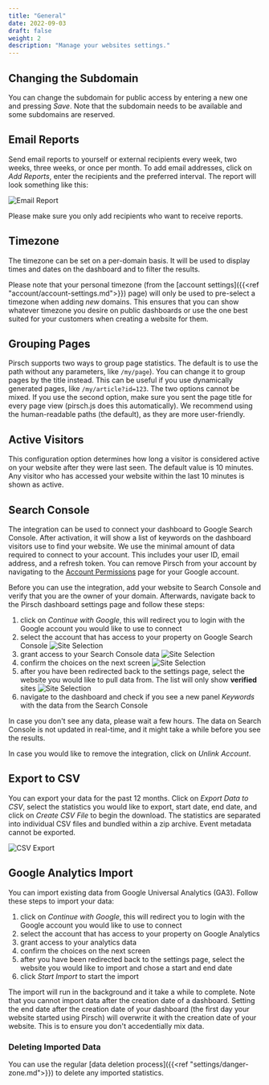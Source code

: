 ```yaml
---
title: "General"
date: 2022-09-03
draft: false
weight: 2
description: "Manage your websites settings."
---
```


## Changing the Subdomain

You can change the subdomain for public access by entering a new one and pressing *Save*. Note that the subdomain needs to be available and some subdomains are reserved.

## Email Reports

Send email reports to yourself or external recipients every week, two weeks, three weeks, or once per month. To add email addresses, click on *Add Reports*, enter the recipients and the preferred interval. The report will look something like this:

![Email Report](/dashboard/email-report.png)

Please make sure you only add recipients who want to receive reports.

## Timezone

The timezone can be set on a per-domain basis. It will be used to display times and dates on the dashboard and to filter the results.

Please note that your personal timezone (from the [account settings]({{<ref "account/account-settings.md">}}) page) will only be used to pre-select a timezone when adding *new* domains. This ensures that you can show whatever timezone you desire on public dashboards or use the one best suited for your customers when creating a website for them.

## Grouping Pages

Pirsch supports two ways to group page statistics. The default is to use the path without any parameters, like `/my/page`). You can change it to group pages by the title instead. This can be useful if you use dynamically generated pages, like `/my/article?id=123`. The two options cannot be mixed. If you use the second option, make sure you sent the page title for every page view (pirsch.js does this automatically). We recommend using the human-readable paths (the default), as they are more user-friendly.

## Active Visitors

This configuration option determines how long a visitor is considered active on your website after they were last seen. The default value is 10 minutes. Any visitor who has accessed your website within the last 10 minutes is shown as active.

## Search Console

The integration can be used to connect your dashboard to Google Search Console. After activation, it will show a list of keywords on the dashboard visitors use to find your website. We use the minimal amount of data required to connect to your account. This includes your user ID, email address, and a refresh token. You can remove Pirsch from your account by navigating to the [Account Permissions](https://myaccount.google.com/permissions) page for your Google account.

Before you can use the integration, add your website to Search Console and verify that you are the owner of your domain. Afterwards, navigate back to the Pirsch dashboard settings page and follow these steps:

1. click on *Continue with Google*, this will redirect you to login with the Google account you would like to use to connect
2. select the account that has access to your property on Google Search Console ![Site Selection](/dashboard/settings-gsc-accounts.png)
3. grant access to your Search Console data ![Site Selection](/dashboard/settings-gsc-permissions.png)
4. confirm the choices on the next screen ![Site Selection](/dashboard/settings-gsc-confirmation.png)
5. after you have been redirected back to the settings page, select the website you would like to pull data from. The list will only show **verified** sites ![Site Selection](/dashboard/settings-gsc-integration.png)
6. navigate to the dashboard and check if you see a new panel *Keywords* with the data from the Search Console

In case you don't see any data, please wait a few hours. The data on Search Console is not updated in real-time, and it might take a while before you see the results.

In case you would like to remove the integration, click on *Unlink Account*.

## Export to CSV

You can export your data for the past 12 months. Click on *Export Data to CSV*, select the statistics you would like to export, start date, end date, and click on *Create CSV File* to begin the download. The statistics are separated into individual CSV files and bundled within a zip archive. Event metadata cannot be exported.

![CSV Export](/dashboard/csv-export.png)

## Google Analytics Import

You can import existing data from Google Universal Analytics (GA3). Follow these steps to import your data:

1. click on *Continue with Google*, this will redirect you to login with the Google account you would like to use to connect
2. select the account that has access to your property on Google Analytics
3. grant access to your analytics data
4. confirm the choices on the next screen
5. after you have been redirected back to the settings page, select the website you would like to import and chose a start and end date
6. click *Start Import* to start the import

The import will run in the background and it take a while to complete. Note that you cannot import data after the creation date of a dashboard. Setting the end date after the creation date of your dashboard (the first day your website started using Pirsch) will overwrite it with the creation date of your website. This is to ensure you don't accedentially mix data.

### Deleting Imported Data

You can use the regular [data deletion process]({{<ref "settings/danger-zone.md">}}) to delete any imported statistics.

